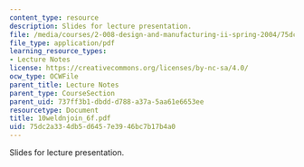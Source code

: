 ```yaml
---
content_type: resource
description: Slides for lecture presentation.
file: /media/courses/2-008-design-and-manufacturing-ii-spring-2004/75dc2a334db5d6457e3946bc7b17b4a0_10weldnjoin_6f.pdf
file_type: application/pdf
learning_resource_types:
- Lecture Notes
license: https://creativecommons.org/licenses/by-nc-sa/4.0/
ocw_type: OCWFile
parent_title: Lecture Notes
parent_type: CourseSection
parent_uid: 737ff3b1-dbdd-d788-a37a-5aa61e6653ee
resourcetype: Document
title: 10weldnjoin_6f.pdf
uid: 75dc2a33-4db5-d645-7e39-46bc7b17b4a0
---
```

Slides for lecture presentation.